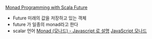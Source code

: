 


[Monad Programming with Scala Future](http://tech.kakao.com/2016/03/03/monad-programming-with-scala-future/)
  - Future 미래의 값을 저장하고 있는 객체
  - future 가 일종의 monad라고 한다
  - scalar 언어
[Monad (모나드) - Javascript 로 설명](https://gs.saro.me/#!m=elec&jn=725)
[JavaScript 모나드](https://www.haruair.com/blog/2986)

